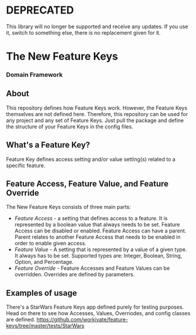 # DEPRECATED

This library will no longer be supported and receive any updates. If you use it, switch to something else, there is no replacement given for it.

# The New Feature Keys 
### Domain Framework

## About 
This repository defines how Feature Keys work. However, the Feature Keys themselves are not
defined here. Therefore, this repository can be used for any project and any set of Feature Keys. Just
pull the package and define the structure of your Feature Keys in the config files.

## What's a Feature Key?
Feature Key defines access setting and/or value setting(s) related to a specific feature.

## Feature Access, Feature Value, and Feature Override
The New Feature Keys consists of three main parts:
- *Feature Access* - a setting that defines access to a feature. 
It is represented by a boolean value that always needs to be set. Feature Access can be disabled or enabled. 
Feature Access can have a parent. Parent relates to another Feature Access that needs to be enabled in order to enable given access.
- *Feature Value* - A setting that is represented by a value of a given type. It always has to be set. Supported types are: Integer, Boolean, String, Option, and Percentage.
- *Feature Override* - Feature Accesses and Feature Values can be overridden. Overrides are defined by parameters.

## Examples of usage
There's a StarWars Feature Keys app defined purely for testing purposes. Head on there to see how Accesses, Values, Overriodes, and config classes
are defined. https://github.com/workivate/feature-keys/tree/master/tests/StarWars

